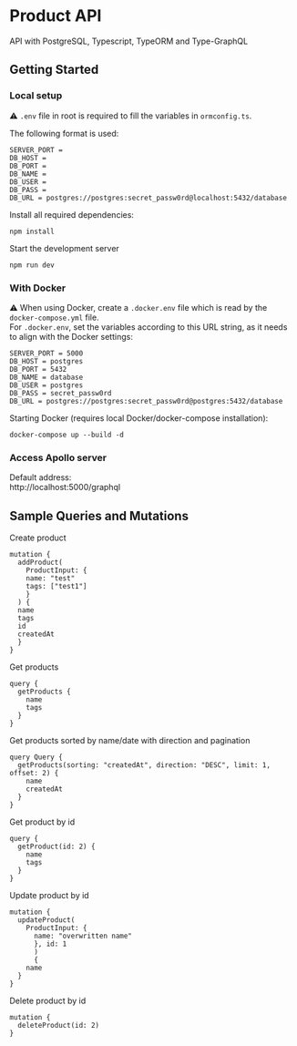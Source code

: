 # Product API

API with PostgreSQL, Typescript, TypeORM and Type-GraphQL

## Getting Started

### Local setup

:warning: `.env` file in root is required to fill the variables in `ormconfig.ts`.

The following format is used:

```
SERVER_PORT =
DB_HOST =
DB_PORT =
DB_NAME =
DB_USER =
DB_PASS =
DB_URL = postgres://postgres:secret_passw0rd@localhost:5432/database
```

Install all required dependencies:

```
npm install
```

Start the development server

```
npm run dev
```

### With Docker

:warning: When using Docker, create a `.docker.env` file which is read by the `docker-compose.yml` file.\
For `.docker.env`, set the variables according to this URL string, as it needs to align with the Docker settings:

```
SERVER_PORT = 5000
DB_HOST = postgres
DB_PORT = 5432
DB_NAME = database
DB_USER = postgres
DB_PASS = secret_passw0rd
DB_URL = postgres://postgres:secret_passw0rd@postgres:5432/database
```

Starting Docker (requires local Docker/docker-compose installation):

```
docker-compose up --build -d
```

### Access Apollo server

Default address:\
http://localhost:5000/graphql

## Sample Queries and Mutations

Create product

```
mutation {
  addProduct(
    ProductInput: {
    name: "test"
    tags: ["test1"]
    }
  ) {
  name
  tags
  id
  createdAt
  }
}
```

Get products

```
query {
  getProducts {
    name
    tags
  }
}
```

Get products sorted by name/date with direction and pagination

```
query Query {
  getProducts(sorting: "createdAt", direction: "DESC", limit: 1, offset: 2) {
    name
    createdAt
  }
}
```

Get product by id

```
query {
  getProduct(id: 2) {
    name
    tags
  }
}
```

Update product by id

```
mutation {
  updateProduct(
    ProductInput: {
      name: "overwritten name"
      }, id: 1
      )
      {
    name
  }
}
```

Delete product by id

```
mutation {
  deleteProduct(id: 2)
}
```
